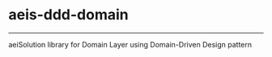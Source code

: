 # aeis-ddd-domain
-------------------
aeiSolution library for Domain Layer using Domain-Driven Design pattern